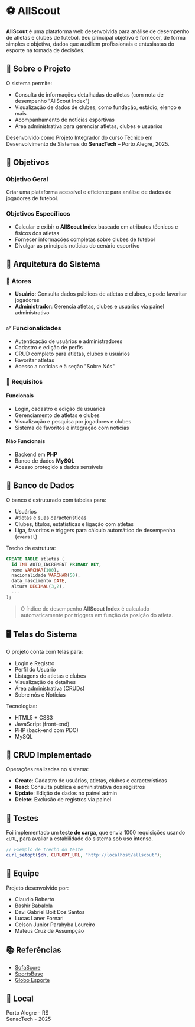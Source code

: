 
# ⚽ AllScout

**AllScout** é uma plataforma web desenvolvida para análise de desempenho de atletas e clubes de futebol. Seu principal objetivo é fornecer, de forma simples e objetiva, dados que auxiliem profissionais e entusiastas do esporte na tomada de decisões.

## 📌 Sobre o Projeto

O sistema permite:

- Consulta de informações detalhadas de atletas (com nota de desempenho "AllScout Index")
- Visualização de dados de clubes, como fundação, estádio, elenco e mais
- Acompanhamento de notícias esportivas
- Área administrativa para gerenciar atletas, clubes e usuários

Desenvolvido como Projeto Integrador do curso Técnico em Desenvolvimento de Sistemas do **SenacTech** – Porto Alegre, 2025.

## 🎯 Objetivos

### Objetivo Geral
Criar uma plataforma acessível e eficiente para análise de dados de jogadores de futebol.

### Objetivos Específicos
- Calcular e exibir o **AllScout Index** baseado em atributos técnicos e físicos dos atletas
- Fornecer informações completas sobre clubes de futebol
- Divulgar as principais notícias do cenário esportivo

## 🧱 Arquitetura do Sistema

### 👤 Atores
- **Usuário**: Consulta dados públicos de atletas e clubes, e pode favoritar jogadores
- **Administrador**: Gerencia atletas, clubes e usuários via painel administrativo

### ✅ Funcionalidades

- Autenticação de usuários e administradores
- Cadastro e edição de perfis
- CRUD completo para atletas, clubes e usuários
- Favoritar atletas
- Acesso a notícias e à seção "Sobre Nós"

### 🔐 Requisitos

#### Funcionais
- Login, cadastro e edição de usuários
- Gerenciamento de atletas e clubes
- Visualização e pesquisa por jogadores e clubes
- Sistema de favoritos e integração com notícias

#### Não Funcionais
- Backend em **PHP**
- Banco de dados **MySQL**
- Acesso protegido a dados sensíveis

## 🧮 Banco de Dados

O banco é estruturado com tabelas para:
- Usuários
- Atletas e suas características
- Clubes, títulos, estatísticas e ligação com atletas
- Liga, favoritos e triggers para cálculo automático de desempenho (`overall`)

Trecho da estrutura:
```sql
CREATE TABLE atletas (
  id INT AUTO_INCREMENT PRIMARY KEY,
  nome VARCHAR(100),
  nacionalidade VARCHAR(50),
  data_nascimento DATE,
  altura DECIMAL(3,2),
  ...
);
```

> O índice de desempenho **AllScout Index** é calculado automaticamente por triggers em função da posição do atleta.

## 🖥️ Telas do Sistema

O projeto conta com telas para:
- Login e Registro
- Perfil do Usuário
- Listagens de atletas e clubes
- Visualização de detalhes
- Área administrativa (CRUDs)
- Sobre nós e Notícias

Tecnologias:
- HTML5 + CSS3
- JavaScript (front-end)
- PHP (back-end com PDO)
- MySQL

## 🔄 CRUD Implementado

Operações realizadas no sistema:
- **Create**: Cadastro de usuários, atletas, clubes e características
- **Read**: Consulta pública e administrativa dos registros
- **Update**: Edição de dados no painel admin
- **Delete**: Exclusão de registros via painel

## 🧪 Testes

Foi implementado um **teste de carga**, que envia 1000 requisições usando `cURL`, para avaliar a estabilidade do sistema sob uso intenso.

```php
// Exemplo de trecho do teste
curl_setopt($ch, CURLOPT_URL, "http://localhost/allscout");
```

## 👥 Equipe

Projeto desenvolvido por:
- Claudio Roberto  
- Bashir Babalola  
- Davi Gabriel Boit Dos Santos  
- Lucas Laner Fornari  
- Gelson Junior Parahyba Loureiro  
- Mateus Cruz de Assumpção  

## 📚 Referências

- [SofaScore](https://www.sofascore.com)  
- [SportsBase](https://www.sportsbase.com)  
- [Globo Esporte](https://ge.globo.com)

## 📍 Local

Porto Alegre - RS  
SenacTech - 2025
